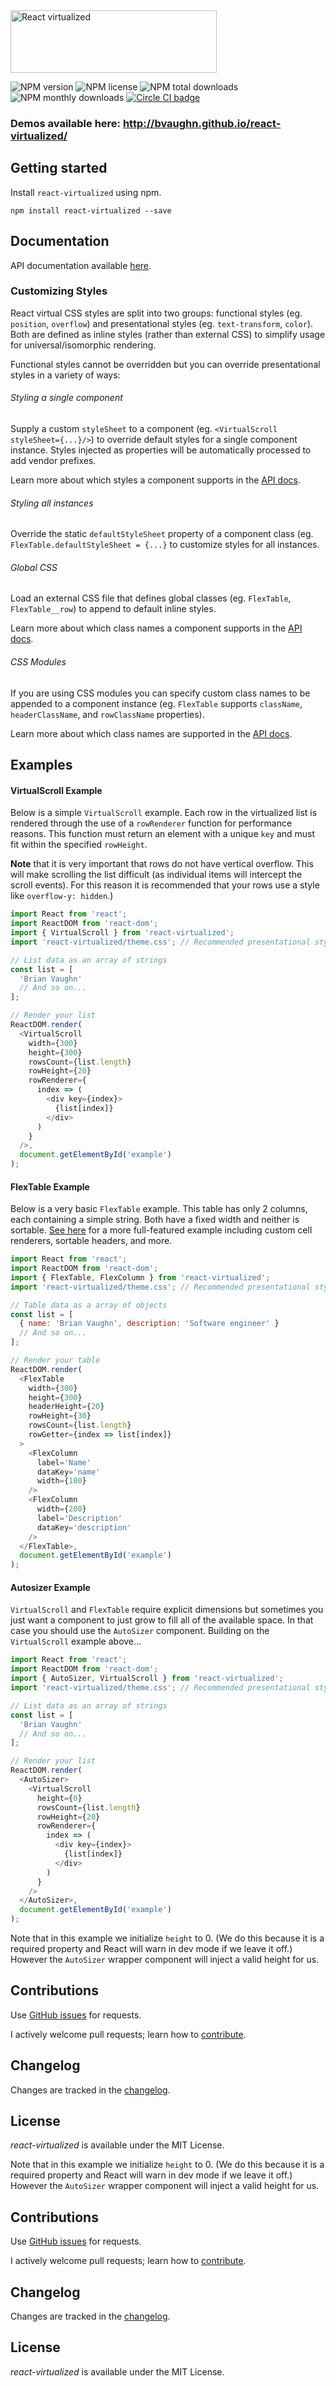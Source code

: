 <img src="https://cloud.githubusercontent.com/assets/29597/11737732/0ca1e55e-9f91-11e5-97f3-098f2f8ed866.png" alt="React virtualized" data-canonical-src="https://cloud.githubusercontent.com/assets/29597/11737732/0ca1e55e-9f91-11e5-97f3-098f2f8ed866.png" width="330" height="100" />

![NPM version](https://img.shields.io/npm/v/react-virtualized.svg)
![NPM license](https://img.shields.io/npm/l/react-virtualized.svg)
![NPM total downloads](https://img.shields.io/npm/dt/react-virtualized.svg)
![NPM monthly downloads](https://img.shields.io/npm/dm/react-virtualized.svg)
[![Circle CI badge](https://img.shields.io/circleci/project/bvaughn/react-virtualized/master.svg)](https://circleci.com/gh/bvaughn/react-virtualized)

### Demos available here: http://bvaughn.github.io/react-virtualized/

Getting started
---------------

Install `react-virtualized` using npm.

```shell
npm install react-virtualized --save
```

Documentation
---------------

API documentation available [here](docs/README.md).

### Customizing Styles

React virtual CSS styles are split into two groups: functional styles (eg. `position`, `overflow`) and presentational styles (eg. `text-transform`, `color`). Both are defined as inline styles (rather than external CSS) to simplify usage for universal/isomorphic rendering.

Functional styles cannot be overridden but you can override presentational styles in a variety of ways:

###### Styling a single component

Supply a custom `styleSheet` to a component (eg. `<VirtualScroll styleSheet={...}/>`) to override default styles for a single component instance. Styles injected as properties will be automatically processed to add vendor prefixes.

Learn more about which styles a component supports in the [API docs](https://github.com/bvaughn/react-virtualized/blob/master/docs/).

###### Styling all instances

Override the static `defaultStyleSheet` property of a component class (eg. `FlexTable.defaultStyleSheet = {...}` to customize styles for all instances.

###### Global CSS
Load an external CSS file that defines global classes (eg. `FlexTable`, `FlexTable__row`) to append to default inline styles.

Learn more about which class names a component supports in the [API docs](https://github.com/bvaughn/react-virtualized/blob/master/docs/).

###### CSS Modules
If you are using CSS modules you can specify custom class names to be appended to a component instance (eg. `FlexTable` supports `className`, `headerClassName`, and `rowClassName` properties).

Learn more about which class names are supported in the [API docs](https://github.com/bvaughn/react-virtualized/blob/master/docs/).

Examples
---------------

#### VirtualScroll Example

Below is a simple `VirtualScroll` example. Each row in the virtualized list is rendered through the use of a `rowRenderer` function for performance reasons. This function must return an element with a unique `key` and must fit within the specified `rowHeight`.

**Note** that it is very important that rows do not have vertical overflow. This will make scrolling the list difficult (as individual items will intercept the scroll events). For this reason it is recommended that your rows use a style like `overflow-y: hidden`.)

```javascript
import React from 'react';
import ReactDOM from 'react-dom';
import { VirtualScroll } from 'react-virtualized';
import 'react-virtualized/theme.css'; // Recommended presentational styles

// List data as an array of strings
const list = [
  'Brian Vaughn'
  // And so on...
];

// Render your list
ReactDOM.render(
  <VirtualScroll
    width={300}
    height={300}
    rowsCount={list.length}
    rowHeight={20}
    rowRenderer={
      index => (
        <div key={index}>
          {list[index]}
        </div>
      )
    }
  />,
  document.getElementById('example')
);
```

#### FlexTable Example

Below is a very basic `FlexTable` example. This table has only 2 columns, each containing a simple string. Both have a fixed width and neither is sortable. [See here](blob/master/source/FlexTable/FlexTable.example.js) for a more full-featured example including custom cell renderers, sortable headers, and more.

```javascript
import React from 'react';
import ReactDOM from 'react-dom';
import { FlexTable, FlexColumn } from 'react-virtualized';
import 'react-virtualized/theme.css'; // Recommended presentational styles

// Table data as a array of objects
const list = [
  { name: 'Brian Vaughn', description: 'Software engineer' }
  // And so on...
];

// Render your table
ReactDOM.render(
  <FlexTable
    width={300}
    height={300}
    headerHeight={20}
    rowHeight={30}
    rowsCount={list.length}
    rowGetter={index => list[index]}
  >
    <FlexColumn
      label='Name'
      dataKey='name'
      width={100}
    />
    <FlexColumn
      width={200}
      label='Description'
      dataKey='description'
    />
  </FlexTable>,
  document.getElementById('example')
);
```

#### Autosizer Example
`VirtualScroll` and `FlexTable` require explicit dimensions but sometimes you just want a component to just grow to fill all of the available space. In that case you should use the `AutoSizer` component. Building on the `VirtualScroll` example above...

```javascript
import React from 'react';
import ReactDOM from 'react-dom';
import { AutoSizer, VirtualScroll } from 'react-virtualized';
import 'react-virtualized/theme.css'; // Recommended presentational styles

// List data as an array of strings
const list = [
  'Brian Vaughn'
  // And so on...
];

// Render your list
ReactDOM.render(
  <AutoSizer>
    <VirtualScroll
      height={0}
      rowsCount={list.length}
      rowHeight={20}
      rowRenderer={
        index => (
          <div key={index}>
            {list[index]}
          </div>
        )
      }
    />
  </AutoSizer>,
  document.getElementById('example')
);
```

Note that in this example we initialize `height` to 0. (We do this because it is a required property and React will warn in dev mode if we leave it off.) However the `AutoSizer` wrapper component will inject a valid height for us.

Contributions
------------

Use [GitHub issues](https://github.com/bvaughn/react-virtualized/issues) for requests.

I actively welcome pull requests; learn how to [contribute](https://github.com/bvaughn/react-virtualized/blob/master/CONTRIBUTING.md).

Changelog
---------

Changes are tracked in the [changelog](https://github.com/bvaughn/react-virtualized/blob/master/CHANGELOG.md).

License
---------

*react-virtualized* is available under the MIT License.


Note that in this example we initialize `height` to 0. (We do this because it is a required property and React will warn in dev mode if we leave it off.) However the `AutoSizer` wrapper component will inject a valid height for us.

Contributions
------------

Use [GitHub issues](https://github.com/bvaughn/react-virtualized/issues) for requests.

I actively welcome pull requests; learn how to [contribute](https://github.com/bvaughn/react-virtualized/blob/master/CONTRIBUTING.md).

Changelog
---------

Changes are tracked in the [changelog](https://github.com/bvaughn/react-virtualized/blob/master/CHANGELOG.md).

License
---------

*react-virtualized* is available under the MIT License.
